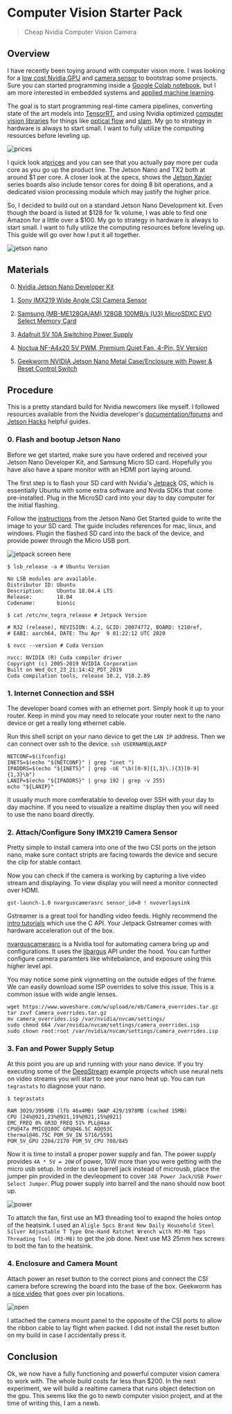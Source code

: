 # Computer Vision Starter Pack

> Cheap Nvidia Computer Vision Camera

## Overview

I have recently been toying around with computer vision more. I was looking for a [low cost Nvidia GPU](https://developer.nvidia.com/embedded/jetson-nano-developer-kit) and [camera sensor](https://www.electronicsdatasheets.com/download/5721ed8ce34e24fd697a913a.pdf?format=pdf) to bootstrap some projects. Sure you can started programming inside a [Google Colab notebook](https://colab.research.google.com/), but I am more interested in embedded systems and [applied machine learning](https://github.com/onnx/models). 

The goal is to start programming real-time camera pipelines, converting state of the art models into [TensorRT](https://docs.nvidia.com/deeplearning/tensorrt/api/python_api/index.html), and using Nvidia optimized [computer vision libraries](https://developer.nvidia.com/embedded/visionworks-1-5-3) for things like [optical flow](https://developer.nvidia.com/opticalflow-sdk) and [slam](https://arxiv.org/pdf/1911.11763.pdf). My go to strategy in hardware is always to start small. I want to fully utilize the computing resources before leveling up.

![prices](prices.png)

I quick look at[prices](https://www.nvidia.com/en-us/autonomous-machines/embedded-systems/) and you can see that you actually pay more per cuda core as you go up the product line. The Jetson Nano and TX2 both at around $1 per core. A closer look at the specs,  shows the [Jetson Xavier](https://developer.nvidia.com/embedded/jetson-agx-xavier-developer-kit) series boards also include tensor cores for doing 8 bit operations, and a dedicated vision processing module which may justify the higher price. 

So, I decided to build out on a standard Jetson Nano Development kit. Even though the board is listed at $128 for 1k volume, I was able to find one Amazon for a little over a $100. My go to strategy in hardware is always to start small. I want to fully utilize the computing resources before leveling up. This guide will go over how I put it all together.

![jetson nano](jetson_nano.jpg)

## Materials

0. [Nvidia Jetson Nano Developer Kit](https://developer.nvidia.com/embedded/jetson-nano-developer-kit)

1. [Sony IMX219 Wide Angle CSI Camera Sensor](https://www.sainsmart.com/products/sainsmart-imx219-camera-module-for-nvidia-jetson-nano-board-8mp-sensor-160-degree-fov)

2. [Samsung (MB-ME128GA/AM) 128GB 100MB/s (U3) MicroSDXC EVO Select Memory Card](https://www.samsung.com/us/support/computing/memory-storage/memory-cards)

3. [Adafruit 5V 10A Switching Power Supply](https://www.adafruit.com/product/1466)

4. [Noctua NF-A4x20 5V PWM, Premium Quiet Fan, 4-Pin, 5V Version](https://noctua.at/en/nf-a4x20-5v-pwm)

5. [Geekworm NVIDIA Jetson Nano Metal Case/Enclosure with Power & Reset Control Switch](https://geekworm.com/products/geekworm-nvidia-jetson-nano-metal-case-with-power-reset-control-switch)

## Procedure

This is a pretty standard build for Nvidia newcomers like myself. I followed resources available from the Nvidia developer's [documentation/forums](https://forums.developer.nvidia.com/) and [Jetson Hacks](https://www.youtube.com/channel/UCQs0lwV6E4p7LQaGJ6fgy5Q) helpful guides.

### 0. Flash and bootup Jetson Nano

Before we get started, make sure you have ordered and received your Jetson Nano Developer Kit, and Samsung Micro SD card. Hopefully you have also have a spare monitor with an HDMI port laying around. 

The first step is to flash your SD card with Nvidia's [Jetpack](https://developer.nvidia.com/embedded/jetpack) OS, which is essentially Ubuntu with some extra software and Nvida SDKs that come pre-installed. Plug in the MicroSD card into your day to day computer for the initial flashing.

Follow the [instructions](https://developer.nvidia.com/embedded/learn/get-started-jetson-nano-devkit#write) from the Jetson Nano Get Started guide to write the image to your SD card. The guide includes references for mac, linux, and windows. Plugin the flashed SD card into the back of the device, and provide power through the Micro USB port. 

![jetpack screen here](jetpack_logo.jpg)

```
$ lsb_release -a # Ubuntu Version

No LSB modules are available.
Distributor ID: Ubuntu
Description:    Ubuntu 18.04.4 LTS
Release:        18.04
Codename:       bionic

$ cat /etc/nv_tegra_release # Jetpack Version

# R32 (release), REVISION: 4.2, GCID: 20074772, BOARD: t210ref, 
# EABI: aarch64, DATE: Thu Apr  9 01:22:12 UTC 2020

$ nvcc --version # Cuda Version

nvcc: NVIDIA (R) Cuda compiler driver
Copyright (c) 2005-2019 NVIDIA Corporation
Built on Wed_Oct_23_21:14:42_PDT_2019
Cuda compilation tools, release 10.2, V10.2.89
```

### 1. Internet Connection and SSH

The developer board comes with an ethernet port. Simply hook it up to your router. Keep in mind you may need to relocate your router next to the nano device or get a really long ethernet cable.

Run this shell script on your nano device to get the `LAN IP` address. Then we can connect over ssh to the device. `ssh USERNAME@LANIP`

```
NETCONF=$(ifconfig)
INETS=$(echo "${NETCONF}" | grep "inet ")
IPADDRS=$(echo "${INETS}" | grep -oE "\b([0-9]{1,3}\.){3}[0-9]{1,3}\b")
LANIP=$(echo "${IPADDRS}" | grep 192 | grep -v 255)
echo "${LANIP}"
```

It usually much more comferatable to develop over SSH with your day to day machine. If you need to visualize a realtime display then you will need to use the nano board directly.

### 2. Attach/Configure Sony IMX219 Camera Sensor

Pretty simple to install camera into one of the two CSI ports on the jetson nano, make sure contact stripts are facing towards the device and secure the clip for stable contact.

Now you can check if the camera is working by capturing a live video stream and displaying. To view display you will need a monitor connected over HDMI.

```
gst-launch-1.0 nvarguscamerasrc sensor_id=0 ! nvoverlaysink
```

Gstreamer is a great tool for handling video feeds. Highly recommend the [intro tutorials](https://gstreamer.freedesktop.org/documentation/tutorials/basic/index.html?gi-language=c) which use the C API. Your Jetpack Gstreamer comes with hardware acceleration out of the box.

[nvarguscamerasrc](Hiaxu2bM2gk_VWiYivfDAs6PoSAV9LNuVKM_T1cAbmyGW6mYM8E_0c) is a Nvidia tool for automating camera bring up and configurations. It uses the [libargus](https://docs.nvidia.com/jetson/l4t-multimedia/group__LibargusAPI.html) API under the hood. You can further configure camera paramters like whitebalance, and exposure using this higher level api.

You may notice some pink vignnetting on the outside edges of the frame. We can easily download some ISP overrides to solve this issue. This is a common issue with wide angle lenses.

```
wget https://www.waveshare.com/w/upload/e/eb/Camera_overrides.tar.gz
tar zxvf Camera_overrides.tar.gz 
mv camera_overrides.isp /var/nvidia/nvcam/settings/
sudo chmod 664 /var/nvidia/nvcam/settings/camera_overrides.isp
sudo chown root:root /var/nvidia/nvcam/settings/camera_overrides.isp
```

### 3. Fan and Power Supply Setup

At this point you are up and running with your nano device. If you try executing some of the [DeepStream](https://docs.nvidia.com/metropolis/deepstream/4.0/dev-guide/index.html) example projects which use neural nets on video streams you will start to see your nano heat up. You can run `tegrastats` to diagnose your nano.

```
$ tegrastats

RAM 3029/3956MB (lfb 46x4MB) SWAP 429/1978MB (cached 15MB) 
CPU [24%@921,23%@921,19%@921,15%@921] 
EMC_FREQ 0% GR3D_FREQ 51% PLL@4aa 
CPU@47a PMIC@100C GPU@46.5C AO@53C 
thermal@46.75C POM_5V_IN 5716/5591 
POM_5V_GPU 2204/2170 POM_5V_CPU 708/845
```

Now it is time to install a proper power supply and fan. The power supply provides `4A * 5V = 20W` of power, 10W more than you were getting with the micro usb setup. In order to use barrell jack instead of microusb, place the jumper pin provided in the devleopment to cover `J48 Power Jack/USB Power Select Jumper`. Plug power supply into barrell and the nano should now boot up.

![power](power.png)

To attatch the fan, first use an M3 threading tool to exapnd the holes ontop of the heatsink. I used an `Aligle 5pcs Brand New Daily Household Steel Silver Adjustable T Type One-Hand Ratchet Wrench with M3-M8 Taps Threading Tool (M3-M8)` to get the job done. Next use M3 25mm hex screws to bolt the fan to the heatsink.

### 4. Enclosure and Camera Mount

Attach power an reset button to the correct pions and connect the CSI camera before screwing the board into the base of the box. Geekworm has a [nice video](https://www.youtube.com/watch?v=841XHpND8Aw) that goes over pin locations. 

![open](inside.jpg)

I attached the camera mount panel to the opposite of the CSI ports to allow the ribbon cable to lay flight when packed. I did not install the reset button on my build in case I accidentally press it. 

## Conclusion

Ok, we now have a fully functioning and powerful computer vision camera to work with. The whole build costs far less than $200. In the next experiment, we will build a realtime camera that runs object detection on the gpu. This seems like the go to newb computer vision project, and at the time of writing this, I am a newb.
